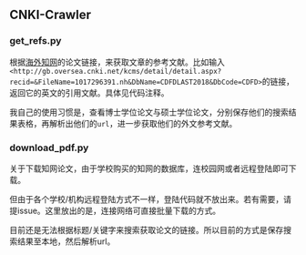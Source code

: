 ## CNKI-Crawler

### get_refs.py

根据[海外知网](<http://gb.oversea.cnki.net/kns55/default.aspx>)的论文链接，来获取文章的参考文献。比如输入`<http://gb.oversea.cnki.net/kcms/detail/detail.aspx?recid=&FileName=1017296391.nh&DbName=CDFDLAST2018&DbCode=CDFD>`的链接，返回它的英文的引用文献。具体见代码注释。

我自己的使用习惯是，查看博士学位论文与硕士学位论文，分别保存他们的搜索结果表格，再解析出他们的`url`，进一步获取他们的外文参考文献。

### download_pdf.py

关于下载知网论文，由于学校购买的知网的数据库，连校园网或者远程登陆即可下载。

但由于各个学校/机构远程登陆方式不一样，登陆代码就不放出来。若有需要，请提issue。这里放出的是，连接网络可直接批量下载的方式。

目前还是无法根据标题/关键字来搜索获取论文的链接。所以目前的方式是保存搜索结果至本地，然后解析url。

